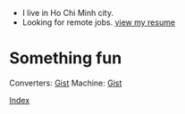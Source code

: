 - I live in Ho Chi Minh city.
- Looking for remote jobs. [view my resume](https://0xlkda.github.io/resume/lekhacduyanh_resume.pdf)

# Something fun

Converters: [Gist](https://gist.github.com/0xlkda/fb2073e78abf1b5d92b6e9f704ca5a70) 
Machine: [Gist](https://gist.github.com/0xlkda/912b34bf7d03dcc63a5a32a6ff45e6b6)

[Index](https://gist.github.com/0xlkda) 
